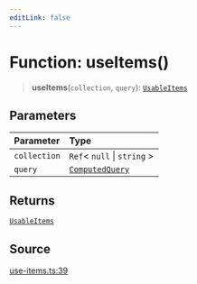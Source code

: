 ```yaml
---
editLink: false
---
```


# Function: useItems()

> **useItems**(`collection`, `query`): [`UsableItems`](../type-aliases/type-alias.UsableItems.md)

## Parameters

| Parameter    | Type                                                           |
| :----------- | :------------------------------------------------------------- |
| `collection` | `Ref`\< `null` \| `string` \>                                  |
| `query`      | [`ComputedQuery`](../type-aliases/type-alias.ComputedQuery.md) |

## Returns

[`UsableItems`](../type-aliases/type-alias.UsableItems.md)

## Source

[use-items.ts:39](https://github.com/directus/directus/blob/7789a6c53/packages/composables/src/use-items.ts#L39)
